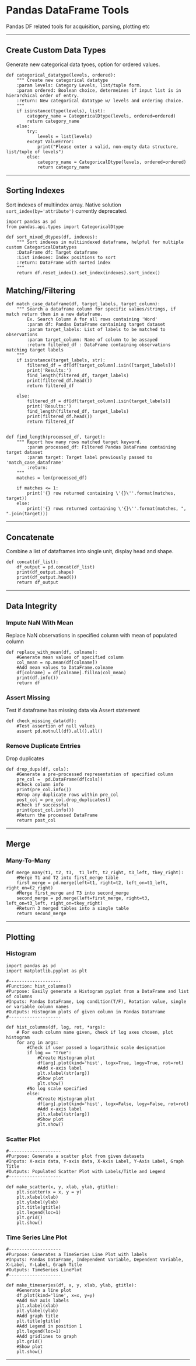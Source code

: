 # Pandas DataFrame Tools
Pandas DF related tools for acquisition, parsing, plotting etc
_______________________________________________________________________________________________________________________________________
## Create Custom Data Types    
Generate new categorical data tyoes, option for ordered values. 

```Python3
def categorical_datatype(levels, ordered):
    """ Create new categorical datatype
    :param levels: Category Levels, list/tuple form.
    :param ordered: Boolean choice, determeines if input list is in hierarchical order of entry.
    :return: New categorical datatype w/ levels and ordering choice.
    """
    if isinstance(type(levels), list):
        category_name = CategoricalDtype(levels, ordered=ordered)
        return category_name
    else:
        try:
            levels = list(levels)
        except ValueError:
            print("Please enter a valid, non-empty data structure, list/tuple of levels")
        else:
            category_name = CategoricalDtype(levels, ordered=ordered)
            return category_name
```

_______________________________________________________________________________________________________________________________________
## Sorting Indexes    
Sort indexes of multiindex array. Native solution `sort_index(by='attribute')` currently deprecated. 
```Python3
import pandas as pd
from pandas.api.types import CategoricalDtype

def sort_mixed_dtypes(df, indexes):
    """ Sort indexes in multiindexed dataframe, helpful for multiple custom CategoricalDatatypes
    :DataFrame df: Target dataframe
    :List indexes: Index positions to sort
    :return: DataFrame with sorted index
    """
    return df.reset_index().set_index(indexes).sort_index()
```
## Matching/Filtering
```Python3
def match_case_dataframe(df, target_labels, target_column):
    """ Search a dataframe column for specific values/strings, if match return them in a new dataframe.
        Ex. Search Column A for all rows containing 'Word'
        :param df: Pandas DataFrame containing target dataset
        :param target_labels: List of labels to be matched to observations
        :param target_column: Name of column to be assayed
        :return filtered_df : DataFrame containing observations matching target labels
    """
    if isinstance(target_labels, str):
        filtered_df = df[df[target_column].isin([target_labels])]
        print('Results:')
        find_length(filtered_df, target_labels)
        print(filtered_df.head())
        return filtered_df

    else:
        filtered_df = df[df[target_column].isin(target_labels)]
        print('Results:')
        find_length(filtered_df, target_labels)
        print(filtered_df.head())
        return filtered_df


def find_length(processed_df, target):
    """ Report how many rows matched target keyword.
        :param processed_df: Filtered Pandas DataFrame containing target dataset
        :param target: Target label previously passed to 'match_case_dataframe'
        :return:
    """
    matches = len(processed_df)

    if matches <= 1:
        print('{} row returned containing \'{}\''.format(matches, target))
    else:
        print('{} rows returned containing \'{}\''.format(matches, ", ".join(target)))
```
_______________________________________________________________________________________________________________________________________

## Concatenate    
Combine a list of dataframes into single unit, display head and shape. 

```Python3
def concat(df_list):
    df_output = pd.concat(df_list)
    print(df_output.shape)
    print(df_output.head())
    return df_output
```

_______________________________________________________________________________________________________________________________________
## Data Integrity

### Impute NaN With Mean
Replace NaN observations in specified column with mean of populated column
```Python3
def replace_with_mean(df, colname):
    #Generate mean values of specified column
    col_mean = np.mean(df[colname])
    #Add mean values to DataFrame.colname
    df[colname] = df[colname].fillna(col_mean)
    print(df.info())
    return df
```

### Assert Missing
Test if dataframe has missing data via Assert statement
```Python3
def check_missing_data(df):
    #Test assertion of null values
    assert pd.notnull(df).all().all()
```
       

### Remove Duplicate Entries    
Drop duplicates
```Python3
def drop_dups(df, cols):
    #Generate a pre-processed representation of specified column
    pre_col =  pd.DataFrame(df[cols])
    #Check column info
    print(pre_col.info())
    #Drop any duplicate rows within pre_col
    post_col = pre_col.drop_duplicates()
    #Check if successful
    print(post_col.info())
    #Return the processed DataFrame
    return post_col
```

_______________________________________________________________________________________________________________________________________
## Merge

### Many-To-Many 
```Python3
def merge_many(t1, t2, t3,  t1_left, t2_right, t3_left, tkey_right):
    #Merge T1 and T2 into first_merge table
    first_merge = pd.merge(left=t1, right=t2, left_on=t1_left, right_on=t2_right)
    #Merge first_merge and T3 into second_merge
    second_merge = pd.merge(left=first_merge, right=t3, left_on=t3_left, right_on=tkey_right)
    #Return 3 merged tables into a single table
    return second_merge
```

_______________________________________________________________________________________________________________________________________
## Plotting
### Histogram
```Python3
import pandas as pd
import matplotlib.pyplot as plt

#--------------------
#Function: hist_columns()
#Purpose: Easily generate a Histogram pyplot from a DataFrame and list of columns 
#Inputs: Pandas DataFrame, Log condition(T/F), Rotation value, single or variable column names
#Outputs: Histogram plots of given column in Pandas DataFrame
#--------------------

def hist_columns(df, log, rot, *args):
    # For each column name given, check if log axes chosen, plot histogram
    for arg in args:
        #Check if user passed a logarithmic scale designation
        if log == "True":
            #Create Histogram plot
            df[arg].plot(kind='hist', logx=True, logy=True, rot=rot)
            #Add x-axis label
            plt.xlabel(str(arg))
            #Show plot
            plt.show()
        #No log scale specified
        else:
            #Create Histogram plot
            df[arg].plot(kind='hist', logx=False, logy=False, rot=rot)
            #Add x-axis label
            plt.xlabel(str(arg))
            #Show plot
            plt.show()
```
### Scatter Plot
```Python3
#--------------------
#Purpose: Generate a scatter plot from given datasets 
#Inputs: X-axis data, Y-axis data, X-Axis Label, Y-Axis Label, Graph Title
#Outputs: Populated Scatter Plot with Labels/Title and Legend
#--------------------

def make_scatter(x, y, xlab, ylab, gtitle):
    plt.scatter(x = x, y = y)
    plt.xlabel(xlab)
    plt.ylabel(ylab)
    plt.title(gtitle)
    plt.legend(loc=1)
    plt.grid()
    plt.show()
```

### Time Series Line Plot
```Python3
#--------------------
#Purpose: Generates a TimeSeries Line Plot with labels
#Inputs: Pandas DataFrame, Independent Variable, Dependent Variable, X-Label, Y-Label, Graph Title
#Outputs: TimeSeries LinePlot
#--------------------

def make_timeseries(df, x, y, xlab, ylab, gtitle):
    #Generate a line plot
    df.plot(kind='line', x=x, y=y)
    #Add X&Y axis labels
    plt.xlabel(xlab)
    plt.ylabel(ylab)
    #Add graph title
    plt.title(gtitle)
    #Add Legend in position 1
    plt.legend(loc=1)
    #Add gridlines to graph
    plt.grid()
    #Show plot
    plt.show()
```

_______________________________________________________________________________________________________________________________________
